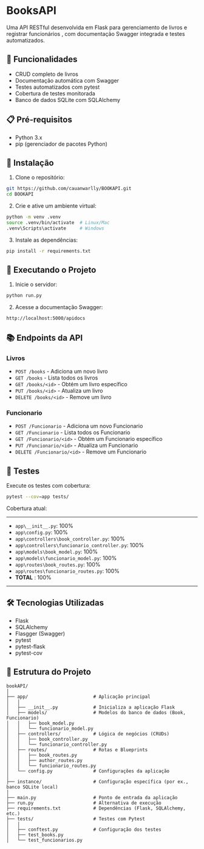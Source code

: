 # BooksAPI

Uma API RESTful desenvolvida em Flask para gerenciamento de livros e registrar funcionários , com documentação Swagger integrada e testes automatizados.

## 🚀 Funcionalidades

- CRUD completo de livros
- Documentação automática com Swagger
- Testes automatizados com pytest
- Cobertura de testes monitorada
- Banco de dados SQLite com SQLAlchemy

## 📋 Pré-requisitos

- Python 3.x
- pip (gerenciador de pacotes Python)

## 🔧 Instalação

1. Clone o repositório:
```bash
git https://github.com/cauanwarlly/BOOKAPI.git
cd BOOKAPI
```

2. Crie e ative um ambiente virtual:
```bash
python -m venv .venv
source .venv/bin/activate  # Linux/Mac
.venv\Scripts\activate     # Windows
```

3. Instale as dependências:
```bash
pip install -r requirements.txt
```

## 🚀 Executando o Projeto

1. Inicie o servidor:
```bash
python run.py
```

2. Acesse a documentação Swagger:
```
http://localhost:5000/apidocs
```

## 📚 Endpoints da API

### Livros

- `POST /books` - Adiciona um novo livro
- `GET /books` - Lista todos os livros
- `GET /books/<id>` - Obtém um livro específico
- `PUT /books/<id>` - Atualiza um livro
- `DELETE /books/<id>` - Remove um livro

### Funcionario

- `POST /Funcionario` - Adiciona um novo Funcionario
- `GET /Funcionario` - Lista todos os Funcionario
- `GET /Funcionario/<id>` - Obtém um Funcionario específico
- `PUT /Funcionario/<id>` - Atualiza um Funcionario
- `DELETE /Funcionario/<id>` - Remove um Funcionario

## 🧪 Testes

Execute os testes com cobertura:
```bash
pytest --cov=app tests/
```

Cobertura atual:

--------------------------------------------------------------------
- `app\__init__.py`: 100%
- `app\config.py`: 100%
- `app\controllers\book_controller.py`: 100%
- `app\controllers\funcionario_controller.py`: 100%
- `app\models\book_model.py`: 100%
- `app\models\funcionario_model.py`: 100%
- `app\routes\book_routes.py`: 100%
- `app\routes\funcionario_routes.py`: 100%
-  **TOTAL** : 100%
---------------------------------------------------------------------

## 🛠️ Tecnologias Utilizadas

- Flask
- SQLAlchemy
- Flasgger (Swagger)
- pytest
- pytest-flask
- pytest-cov

## 📝 Estrutura do Projeto

```
bookAPI/
│
├── app/                        # Aplicação principal
│   │
│   ├── __init__.py             # Inicializa a aplicação Flask
│   ├── models/                 # Modelos do banco de dados (Book, Funcionario)
│   │   ├── book_model.py
│   │   └── funcionario_model.py
│   ├── controllers/            # Lógica de negócios (CRUDs)
│   │   ├── book_controller.py
│   │   └── funcionario_controller.py
│   ├── routes/                 # Rotas e Blueprints
│   │   ├── book_routes.py
│   │   ├── author_routes.py
│   │   └── funcionario_routes.py
│   └── config.py               # Configurações da aplicação
│
├── instance/                   # Configuração específica (por ex., banco SQLite local)
│
├── main.py                     # Ponto de entrada da aplicação 
├── run.py                      # Alternativa de execução 
├── requirements.txt            # Dependências (Flask, SQLAlchemy, etc.)
├── tests/                      # Testes com Pytest
│   │
│   ├── conftest.py             # Configuração dos testes
│   ├── test_books.py
│   └── test_funcionarios.py
``` 
